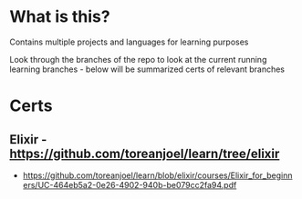 # What is this?
Contains multiple projects and languages for learning purposes

Look through the branches of the repo to look at the current running learning branches - below will be summarized certs of relevant branches

# Certs
## Elixir - https://github.com/toreanjoel/learn/tree/elixir
- https://github.com/toreanjoel/learn/blob/elixir/courses/Elixir_for_beginners/UC-464eb5a2-0e26-4902-940b-be079cc2fa94.pdf
